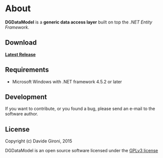 About
===

**DGDataModel** is a **generic data access layer** built on top the *.NET Entity Framework*.

## Download

**[Latest Release](../../releases/latest)**

## Requirements

* Microsoft Windows with .NET framework 4.5.2 or later

## Development

If you want to contribute, or you found a bug, please send an e-mail to the software author.

## License

Copyright (c) Davide Gironi, 2015

DGDataModel is an open source software licensed under the [GPLv3 license](http://opensource.org/licenses/GPL-3.0)
